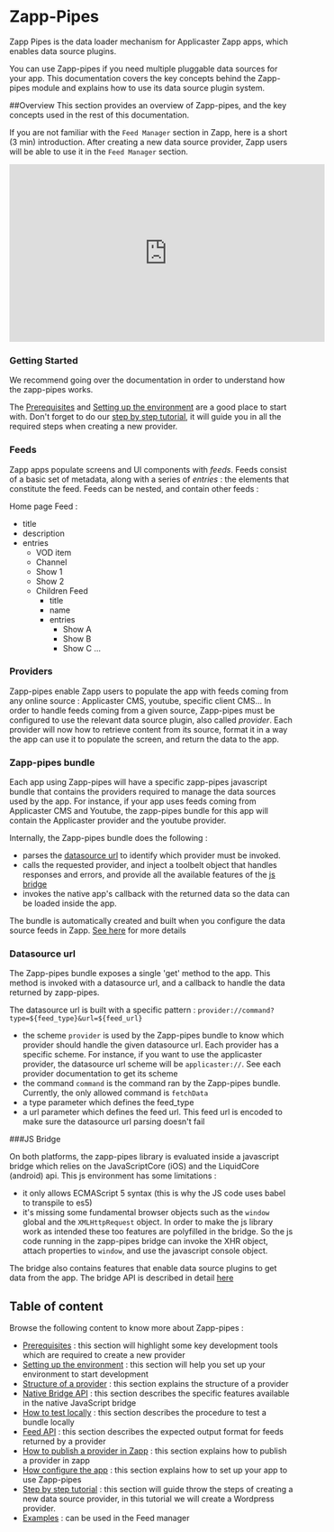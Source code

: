 
# Zapp-Pipes

Zapp Pipes is the data loader mechanism for Applicaster Zapp apps, which enables data source plugins.

You can use Zapp-pipes if you need multiple pluggable data sources for your app. This documentation covers the key concepts behind the Zapp-pipes module and explains how to use its data source plugin system.

##Overview
This section provides an overview of Zapp-pipes, and the key concepts used in the rest of this documentation.

If you are not familiar with the `Feed Manager` section in Zapp, here is a short (3 min) introduction. After creating a new data source provider, Zapp users will be able to use it in the `Feed Manager` section.

<iframe width="560" height="315" src="https://www.youtube.com/embed/j6irAyDhe9Y?rel=0" frameborder="0" allowfullscreen></iframe>

### Getting Started
We recommend going over the documentation in order to understand how the zapp-pipes works.

The [Prerequisites](/Zapp-Pipes/0.-Prerequisites.md) and [Setting up the environment](/Zapp-Pipes/1.-Set-up.md) are a good place to start with. Don't forget to do our [step by step tutorial](/Zapp-Pipes/provider-stepbystep.md), it will guide you in all the required steps when creating a new provider.

### Feeds

Zapp apps populate screens and UI components with *feeds*. Feeds consist of a basic set of metadata, along with a series of *entries* : the elements that constitute the feed. Feeds can be nested, and contain other feeds : 

Home page Feed : 
  * title
  * description
  * entries
    * VOD item
    * Channel
    * Show 1
    * Show 2
    * Children Feed
      * title
      * name
      * entries
        * Show A
        * Show B
        * Show C
        ...

### Providers
Zapp-pipes enable Zapp users to populate the app with feeds coming from any online source : Applicaster CMS, youtube, specific client CMS...
In order to handle feeds coming from a given source, Zapp-pipes must be configured to use the relevant data source plugin, also called *provider*. Each provider will now how to retrieve content from its source, format it in a way the app can use it to populate the screen, and return the data to the app. 

### Zapp-pipes bundle
Each app using Zapp-pipes will have a specific zapp-pipes javascript bundle that contains the providers required to manage the data sources used by the app. For instance, if your app uses feeds coming from Applicaster CMS and Youtube, the zapp-pipes bundle for this app will contain the Applicaster provider and the youtube provider.

Internally, the Zapp-pipes bundle does the following : 
- parses the [datasource url](#datasource-url) to identify which provider must be invoked.
- calls the requested provider, and inject a toolbelt object that handles responses and errors, and provide all the available features of the [js bridge](#js-bridge)
- invokes the native app's callback with the returned data so the data can be loaded inside the app.

The bundle is automatically created and built when you configure the data source feeds in Zapp. [See here](Zapp-Pipes/6.-Connect-to-Zapp.md) for more details 

### Datasource url

The Zapp-pipes bundle exposes a single 'get' method to the app. This method is invoked with a datasource url, and a callback to handle the data returned by zapp-pipes.

The datasource url is built with a specific pattern : 
`provider://command?type=${feed_type}&url=${feed_url}`

* the scheme `provider` is used by the Zapp-pipes bundle to know which provider should handle the given datasource url. Each provider has a specific scheme. For instance, if you want to use the applicaster provider, the datasource url scheme will be `applicaster://`. See each provider documentation to get its scheme
* the command `command` is the command ran by the Zapp-pipes bundle. Currently, the only allowed command is `fetchData`
* a type parameter which defines the feed_type
* a url parameter which defines the feed url. This feed url is encoded to make sure the datasource url parsing doesn't fail

###JS Bridge

On both platforms, the zapp-pipes library is evaluated inside a javascript bridge which relies on the JavaScriptCore (iOS) and the LiquidCore (android) api. This js environment has some limitations :
- it only allows ECMAScript 5 syntax (this is why the JS code uses babel to transpile to es5)
- it's missing some fundamental browser objects such as the `window` global and the `XMLHttpRequest` object. 
In order to make the js library work as intended these too features are polyfilled in the bridge. So the js code running in the zapp-pipes bridge can invoke the XHR object, attach properties to `window`, and use the javascript console object.

The bridge also contains features that enable data source plugins to get data from the app. The bridge API is described in detail [here](/Zapp-Pipes/3.-Native-bridge-API.md)

## Table of content
Browse the following content to know more about Zapp-pipes :
* [Prerequisites](/Zapp-Pipes/0.-Prerequisites.md) : this section will highlight some key development tools which are required to create a new provider
* [Setting up the environment](/Zapp-Pipes/1.-Set-up.md) : this section will help you set up your environment to start development
* [Structure of a provider](/Zapp-Pipes/2.-Provider-structure.md) : this section explains the structure of a provider
* [Native Bridge API](/Zapp-Pipes/3.-Native-bridge-API.md) : this section describes the specific features available in the native JavaScript bridge
* [How to test locally](/Zapp-Pipes/5.-Local-testing.md) : this section describes the procedure to test a bundle locally
* [Feed API](/Zapp-Pipes/5.-Feed-API.md) : this section describes the expected output format for feeds returned by a provider
* [How to publish a provider in Zapp](/Zapp-Pipes/6.-How-to-publish.md) : this section explains how to publish a provider in zapp
* [How configure the app](/Zapp-Pipes/7.-Connect-to-Zapp.md) : this section explains how to set up your app to use Zapp-pipes
* [Step by step tutorial](/Zapp-Pipes/provider-stepbystep.md) : this section will guide throw the steps of creating a new data source provider, in this tutorial we will create a Wordpress provider.
* [Examples](/Zapp-Pipes/8.-Examples.md) : can be used in the Feed manager